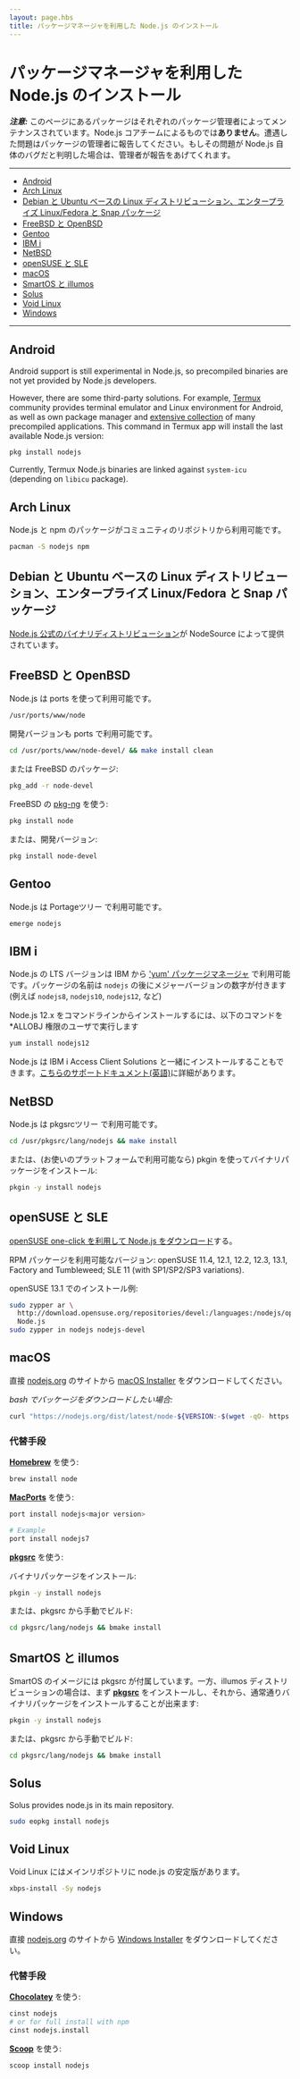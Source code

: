 ```yaml
---
layout: page.hbs
title: パッケージマネージャを利用した Node.js のインストール
---
```


# <!-- Installing Node.js via package manager -->パッケージマネージャを利用した Node.js のインストール

***注意:*** このページにあるパッケージはそれぞれのパッケージ管理者によってメンテナンスされています。Node.js コアチームによるものでは**ありません**。遭遇した問題はパッケージの管理者に報告してください。もしその問題が Node.js 自体のバグだと判明した場合は、管理者が報告をあげてくれます。

---

* [Android](#android)
* [Arch Linux](#arch-linux)
* [Debian と Ubuntu ベースの Linux ディストリビューション、エンタープライズ Linux/Fedora と Snap パッケージ](#debian-and-ubuntu-based-linux-distributions-enterprise-linux-fedora-and-snap-packages)
* [FreeBSD と OpenBSD](#freebsd-openbsd)
* [Gentoo](#gentoo)
* [IBM i](#ibm-i)
* [NetBSD](#netbsd)
* [openSUSE と SLE](#opensuse-and-sle)
* [macOS](#macos)
* [SmartOS と illumos](#smartos-and-illumos)
* [Solus](#solus)
* [Void Linux](#void-linux)
* [Windows](#windows)

---

## Android

Android support is still experimental in Node.js, so precompiled binaries are not yet provided by Node.js developers.

However, there are some third-party solutions. For example, [Termux](https://termux.com/) community provides terminal emulator and Linux environment for Android, as well as own package manager and [extensive collection](https://github.com/termux/termux-packages) of many precompiled applications. This command in Termux app will install the last available Node.js version:

```bash
pkg install nodejs
```

Currently, Termux Node.js binaries are linked against `system-icu` (depending on `libicu` package).

## Arch Linux

Node.js と npm のパッケージがコミュニティのリポジトリから利用可能です。

```bash
pacman -S nodejs npm
```

## <!--debian-and-ubuntu-based-linux-distributions-enterprise-linux-fedora-and-snap-packages-->Debian と Ubuntu ベースの Linux ディストリビューション、エンタープライズ Linux/Fedora と Snap パッケージ

[Node.js 公式のバイナリディストリビューション](https://github.com/nodesource/distributions/blob/master/README.md)が NodeSource によって提供されています。

## FreeBSD と OpenBSD

Node.js は ports を使って利用可能です。

```bash
/usr/ports/www/node
```

開発バージョンも ports で利用可能です。

```bash
cd /usr/ports/www/node-devel/ && make install clean
```

または FreeBSD のパッケージ:

```bash
pkg_add -r node-devel
```

FreeBSD の [pkg-ng](https://wiki.freebsd.org/pkgng) を使う:

```bash
pkg install node
```

または、開発バージョン:

```bash
pkg install node-devel
```

## Gentoo

Node.js は Portageツリー で利用可能です。

```bash
emerge nodejs
```

## IBM i


Node.js の LTS バージョンは IBM から ['yum' パッケージマネージャ](https://ibm.biz/ibmi-rpms) で利用可能です。パッケージの名前は `nodejs` の後にメジャーバージョンの数字が付きます(例えば `nodejs8`, `nodejs10`, `nodejs12`, など)


Node.js 12.x をコマンドラインからインストールするには、以下のコマンドを \*ALLOBJ 権限のユーザで実行します

```bash
yum install nodejs12
```


Node.js は IBM i Access Client Solutions と一緒にインストールすることもできます。[こちらのサポートドキュメント(英語)](http://www-01.ibm.com/support/docview.wss?uid=nas8N1022619)に詳細があります。

## NetBSD

Node.js は pkgsrcツリー で利用可能です。

```bash
cd /usr/pkgsrc/lang/nodejs && make install
```

または、(お使いのプラットフォームで利用可能なら) pkgin を使ってバイナリパッケージをインストール:

```bash
pkgin -y install nodejs
```

## <!--opensuse-and-sle-->openSUSE と SLE

[openSUSE one-click を利用して Node.js をダウンロード](http://software.opensuse.org/download.html?project=devel%3Alanguages%3Anodejs&package=nodejs)する。

RPM パッケージを利用可能なバージョン: openSUSE 11.4, 12.1, 12.2, 12.3, 13.1, Factory and Tumbleweed; SLE 11 (with SP1/SP2/SP3 variations).

openSUSE 13.1 でのインストール例:

```bash
sudo zypper ar \
  http://download.opensuse.org/repositories/devel:/languages:/nodejs/openSUSE_13.1/ \
  Node.js
sudo zypper in nodejs nodejs-devel
```

## macOS

直接 [nodejs.org](https://nodejs.org/) のサイトから [macOS Installer](https://nodejs.org/ja/#home-downloadhead) をダウンロードしてください。

_bash でパッケージをダウンロードしたい場合:_

```bash
curl "https://nodejs.org/dist/latest/node-${VERSION:-$(wget -qO- https://nodejs.org/dist/latest/ | sed -nE 's|.*>node-(.*)\.pkg</a>.*|\1|p')}.pkg" > "$HOME/Downloads/node-latest.pkg" && sudo installer -store -pkg "$HOME/Downloads/node-latest.pkg" -target "/"
```

### 代替手段

**[Homebrew](https://brew.sh/)** を使う:

```bash
brew install node
```

**[MacPorts](https://www.macports.org/)** を使う:

```bash
port install nodejs<major version>

# Example
port install nodejs7
```

**[pkgsrc](https://pkgsrc.joyent.com/install-on-osx/)** を使う:

バイナリパッケージをインストール:

```bash
pkgin -y install nodejs
```

または、pkgsrc から手動でビルド:

```bash
cd pkgsrc/lang/nodejs && bmake install
```

## <!--smartos-and-illumos-->SmartOS と illumos

SmartOS のイメージには pkgsrc が付属しています。一方、illumos ディストリビューションの場合は、まず **[pkgsrc](https://pkgsrc.joyent.com/install-on-illumos/)** をインストールし、それから、通常通りバイナリパッケージをインストールすることが出来ます:

```bash
pkgin -y install nodejs
```

または、pkgsrc から手動でビルド:

```bash
cd pkgsrc/lang/nodejs && bmake install
```

## Solus

Solus provides node.js in its main repository.

```bash
sudo eopkg install nodejs
```

## Void Linux

Void Linux にはメインリポジトリに node.js の安定版があります。

```bash
xbps-install -Sy nodejs
```

## Windows

直接 [nodejs.org](https://nodejs.org/) のサイトから [Windows Installer](https://nodejs.org/ja/#home-downloadhead) をダウンロードしてください。

### 代替手段

**[Chocolatey](https://chocolatey.org/)** を使う:

```bash
cinst nodejs
# or for full install with npm
cinst nodejs.install
```

**[Scoop](https://scoop.sh/)** を使う:

```bash
scoop install nodejs
```
